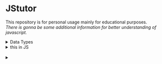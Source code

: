 # JStutor
This repository is for personal usage mainly for educational purposes.
*There is gonna be some additional information for better understanding of javascript.*
<details>
<summary>Data Types</summary>
<br>
The latest ECMAScript standard defines eight data types:

**Seven data types that are primitives:**
- Boolean
- Null
- Undefined
- Number
- BigInt
- String
- Symbol
- and Object
</details>

<details>
<summary>this in JS</summary>
<br>
It has different values depending on where it is used:

In a method, this refers to the owner object.
Alone, this refers to the global object.
In a function, this refers to the global object.
In a function, in strict mode, this is undefined.
In an event, this refers to the element that received the event.
Methods like call(), and apply() can refer this to any object.

<br>
**this in a Method**
In an object method, this refers to the "owner" of the method.

In the example on the top of this page, this refers to the person object.

The person object is the owner of the fullName method.


```
fullName : function() {
  return this.firstName + " " + this.lastName;
}
```

**this Alone**
When used alone, the owner is the Global object, so **this** refers to the **Global object**.

In a browser window the Global object is [object Window]:

```
var x = this;
```
if we use **this** in a strict mode **this** still refers to Global Object.

</details>

<br>

<details>
<summary>


</summary>

[**Data Structures and Algorithm repository (fork)**.
@Author trekhleb](https://github.com/ThomasBolivar/javascript-algorithms)
</details>
